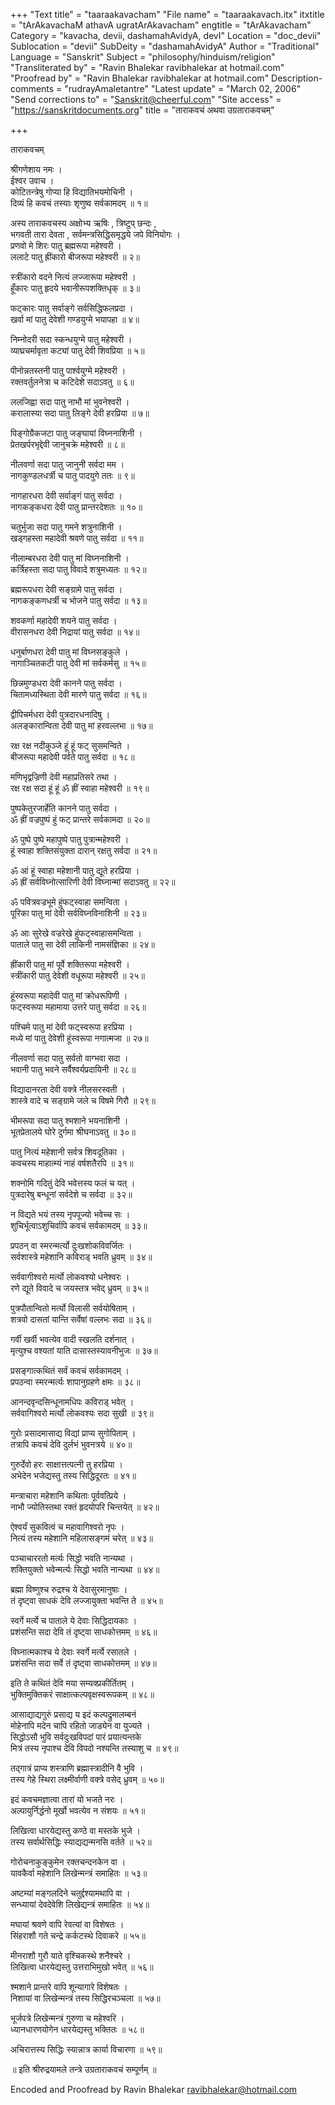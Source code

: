+++
"Text title" = "taaraakavacham"
"File name" = "taaraakavach.itx"
itxtitle = "tArAkavachaM athavA ugratArAkavacham"
engtitle = "tArAkavacham"
Category = "kavacha, devii, dashamahAvidyA, devI"
Location = "doc_devii"
Sublocation = "devii"
SubDeity = "dashamahAvidyA"
Author = "Traditional"
Language = "Sanskrit"
Subject = "philosophy/hinduism/religion"
"Transliterated by" = "Ravin Bhalekar ravibhalekar at hotmail.com"
"Proofread by" = "Ravin Bhalekar ravibhalekar at hotmail.com"
Description-comments = "rudrayAmaletantre"
"Latest update" = "March 02, 2006"
"Send corrections to" = "Sanskrit@cheerful.com"
"Site access" = "https://sanskritdocuments.org"
title = "ताराकवचं अथवा उग्रताराकवचम्"

+++
  
 ताराकवचम्   
  
श्रीगणेशाय नमः ।  
ईश्वर उवाच ।  
कोटितन्त्रेषु गोप्या हि विद्यातिभयमोचिनी ।  
दिव्यं हि कवचं तस्याः शृणुष्व सर्वकामदम् ॥ १॥  
  
अस्य ताराकवचस्य अक्षोभ्य ऋषिः , त्रिष्टुप् छन्दः ,  
भगवती तारा देवता , सर्वमन्त्रसिद्धिसमृद्धये जपे विनियोगः ।  
प्रणवो मे शिरः पातु ब्रह्मरूपा महेश्वरी ।  
ललाटे पातु ह्रींकारो बीजरूपा महेश्वरी ॥ २॥  
  
स्त्रींकारो वदने नित्यं लज्जारूपा महेश्वरी ।  
हूँकारः पातु हृदये भवानीरूपशक्तिधृक् ॥ ३॥  
  
फट्कारः पातु सर्वाङ्गे सर्वसिद्धिफलप्रदा ।  
खर्वा मां पातु देवेशी गण्डयुग्मे भयापहा ॥ ४॥  
  
निम्नोदरी सदा स्कन्धयुग्मे पातु महेश्वरी ।  
व्याघ्रचर्मावृता कट्यां पातु देवी शिवप्रिया ॥ ५॥  
  
पीनोन्नतस्तनी पातु पार्श्वयुग्मे महेश्वरी ।  
रक्तवर्तुलनेत्रा च कटिदेशे सदाऽवतु ॥ ६॥  
  
ललजिह्वा सदा पातु नाभौ मां भुवनेश्वरी ।  
करालास्या सदा पातु लिङ्गे देवी हरप्रिया ॥ ७॥  
  
पिङ्गोग्रैकजटा पातु जङ्घायां विघ्ननाशिनी ।  
प्रेतखर्परभृद्देवी जानुचक्रे महेश्वरी ॥ ८॥  
  
नीलवर्णा सदा पातु जानुनी सर्वदा मम ।  
नागकुण्डलधर्त्री च पातु पादयुगे ततः ॥ ९॥  
  
नागहारधरा देवी सर्वाङ्गं पातु सर्वदा ।  
नागकङ्कधरा देवी पातु प्रान्तरदेशतः ॥ १०॥  
  
चतुर्भुजा सदा पातु गमने शत्रुनाशिनी ।  
खड्गहस्ता महादेवी श्रवणे पातु सर्वदा ॥ ११॥  
  
नीलाम्बरधरा देवी पातु मां विघ्ननाशिनी ।  
कर्त्रिहस्ता सदा पातु विवादे शत्रुमध्यतः ॥ १२॥  
  
ब्रह्मरूपधरा देवी सङ्ग्रामे पातु सर्वदा ।  
नागकङ्कणधर्त्री च भोजने पातु सर्वदा ॥ १३॥  
  
शवकर्णा महादेवी शयने पातु सर्वदा ।  
वीरासनधरा देवी निद्रायां पातु सर्वदा ॥ १४॥  
  
धनुर्बाणधरा देवी पातु मां विघ्नसङ्कुले ।  
नागाञ्चितकटी पातु देवी मां सर्वकर्मसु ॥ १५॥  
  
छिन्नमुण्डधरा देवी कानने पातु सर्वदा ।  
चितामध्यस्थिता देवी मारणे पातु सर्वदा ॥ १६॥  
  
द्वीपिचर्मधरा देवी पुत्रदारधनादिषु ।  
अलङ्कारान्विता देवी पातु मां हरवल्लभा ॥ १७॥  
  
रक्ष रक्ष नदीकुञ्जे हूं हूं फट् सुसमन्विते ।  
बीजरूपा महादेवी पर्वते पातु सर्वदा ॥ १८॥  
  
मणिभृद्वज्रिणी देवी महाप्रतिसरे तथा ।  
रक्ष रक्ष सदा हूं हूं ॐ ह्रीं स्वाहा महेश्वरी ॥ १९॥  
  
पुष्पकेतुरजार्हेति कानने पातु सर्वदा ।  
ॐ ह्रीं वज्रपुष्पं हुं फट् प्रान्तरे सर्वकामदा ॥ २०॥  
  
ॐ पुष्पे पुष्पे महापुष्पे पातु पुत्रान्महेश्वरी ।  
हूं स्वाहा शक्तिसंयुक्ता दारान् रक्षतु सर्वदा ॥ २१॥  
  
ॐ आं हूं स्वाहा महेशानी पातु द्यूते हरप्रिया ।  
ॐ ह्रीं सर्वविघ्नोत्सारिणी देवी विघ्नान्मां सदाऽवतु ॥ २२॥  
  
ॐ पवित्रवज्रभूमे हुंफट्स्वाहा समन्विता ।  
पूरिका पातु मां देवी सर्वविघ्नविनाशिनी ॥ २३॥  
  
ॐ आः सुरेखे वज्ररेखे हुंफट्स्वाहासमन्विता ।  
पाताले पातु सा देवी लाकिनी नामसंज्ञिका ॥ २४॥  
  
ह्रींकारी पातु मां पूर्वे शक्तिरूपा महेश्वरी ।  
स्त्रींकारी पातु देवेशी वधूरूपा महेश्वरी ॥ २५॥  
  
हूंस्वरूपा महादेवी पातु मां क्रोधरूपिणी ।  
फट्स्वरूपा महामाया उत्तरे पातु सर्वदा ॥ २६॥  
  
पश्चिमे पातु मां देवी फट्स्वरूपा हरप्रिया ।  
मध्ये मां पातु देवेशी हूंस्वरूपा नगात्मजा ॥ २७॥  
  
नीलवर्णा सदा पातु सर्वतो वाग्भवा सदा ।  
भवानी पातु भवने सर्वैश्वर्यप्रदायिनी ॥ २८॥  
  
विद्यादानरता देवी वक्त्रे नीलसरस्वती ।  
शास्त्रे वादे च सङ्ग्रामे जले च विषमे गिरौ ॥ २९॥  
  
भीमरूपा सदा पातु श्मशाने भयनाशिनी ।  
भूतप्रेतालये घोरे दुर्गमा श्रीघनाऽवतु ॥ ३०॥  
  
पातु नित्यं महेशानी सर्वत्र शिवदूतिका ।  
कवचस्य माहात्म्यं नाहं वर्षशतैरपि ॥ ३१॥  
  
शक्नोमि गदितुं देवि भवेत्तस्य फलं च यत् ।  
पुत्रदारेषु बन्धूनां सर्वदेशे च सर्वदा ॥ ३२॥  
  
न विद्यते भयं तस्य नृपपूज्यो भवेच्च सः ।  
शुचिर्भूत्वाऽशुचिर्वापि कवचं सर्वकामदम् ॥ ३३॥  
  
प्रपठन् वा स्मरन्मर्त्यो दुःखशोकविवर्जितः ।  
सर्वशास्त्रे महेशानि कविराड् भवति ध्रुवम् ॥ ३४॥  
  
सर्ववागीश्वरो मर्त्यो लोकवश्यो धनेश्वरः ।  
रणे द्यूते विवादे च जयस्तत्र भवेद् ध्रुवम् ॥ ३५॥  
  
पुत्रपौतान्वितो मर्त्यो विलासी सर्वयोषिताम् ।  
शत्रवो दासतां यान्ति सर्वेषां वल्लभः सदा ॥ ३६॥  
  
गर्वी खर्वी भवत्येव वादी स्खलति दर्शनात् ।  
मृत्युश्च वश्यतां याति दासास्तस्यावनीभुजः ॥ ३७॥  
  
प्रसङ्गात्कथितं सर्वं कवचं सर्वकामदम् ।  
प्रपठन्वा स्मरन्मर्त्यः शापानुग्रहणे क्षमः ॥ ३८॥  
  
आनन्दवृन्दसिन्धूनामधिपः कविराड् भवेत् ।  
सर्ववागिश्वरो मर्त्यो लोकवश्यः सदा सुखी ॥ ३९॥  
  
गुरोः प्रसादमासाद्य विद्यां प्राप्य सुगोपिताम् ।  
तत्रापि कवचं देवि दुर्लभं भुवनत्रये ॥ ४०॥  
  
गुरुर्देवो हरः साक्षात्तत्पत्नी तु हरप्रिया ।  
अभेदेन भजेद्यस्तु तस्य सिद्धिदूरतः ॥ ४१॥  
  
मन्त्राचारा महेशानि कथिताः पूर्ववत्प्रिये ।  
नाभौ ज्योतिस्तथा रक्तं हृदयोपरि चिन्तयेत् ॥ ४२॥  
  
ऐश्वर्यं सुकवित्वं च महावागिश्वरो नृपः ।  
नित्यं तस्य महेशानि महिलासङ्गमं चरेत् ॥ ४३॥  
  
पञ्चाचाररतो मर्त्यः सिद्धो भवति नान्यथा ।  
शक्तियुक्तो भवेन्मर्त्यः सिद्धो भवति नान्यथा ॥ ४४॥  
  
ब्रह्मा विष्णुश्च रुद्रश्च ये देवासुरमानुषाः ।  
तं दृष्ट्वा साधकं देवि लज्जायुक्ता भवन्ति ते ॥ ४५॥  
  
स्वर्गे मर्त्ये च पाताले ये देवाः सिद्धिदायकाः ।  
प्रशंसन्ति सदा देवि तं दृष्ट्वा साधकोत्तमम् ॥ ४६॥  
  
विघ्नात्मकाश्च ये देवाः स्वर्गे मर्त्ये रसातले ।  
प्रशंसन्ति सदा सर्वे तं दृष्ट्वा साधकोत्तमम् ॥ ४७॥  
  
इति ते कथितं देवि मया सम्यक्प्रकीर्तितम् ।  
भुक्तिमुक्तिकरं साक्षात्कल्पवृक्षस्वरूपकम् ॥ ४८॥  
  
आसाद्याद्यगुरुं प्रसाद्य य इदं कल्पद्रुमालम्बनं  
मोहेनापि मदेन चापि रहितो जाड्येन वा युज्यते ।  
सिद्धोऽसौ भुवि सर्वदुःखविपदां पारं प्रयात्यन्तके  
मित्रं तस्य नृपाश्च देवि विपदो नश्यन्ति तस्याशु च ॥ ४९॥  
  
तद्गात्रं प्राप्य शस्त्राणि ब्रह्मास्त्रादीनि वै भुवि ।  
तस्य गेहे स्थिरा लक्ष्मीर्वाणी वक्त्रे वसेद् ध्रुवम् ॥ ५०॥  
  
इदं कवचमज्ञात्वा तारां यो भजते नरः ।  
अल्पायुर्निर्द्धनो मूर्खो भवत्येव न संशयः ॥ ५१॥  
  
लिखित्वा धारयेद्यस्तु कण्ठे वा मस्तके भुजे ।  
तस्य सर्वार्थसिद्धिः स्याद्यद्यन्मनसि वर्तते ॥ ५२॥  
  
गोरोचनाकुङ्कुमेन रक्तचन्दनकेन वा ।  
यावकैर्वा महेशानि लिखेन्मन्त्रं समाहितः ॥ ५३॥  
  
अष्टम्यां मङ्गलदिने चतुर्द्दश्यामथापि वा ।  
सन्ध्यायां देवदेवेशि लिखेद्यन्त्रं समाहितः ॥ ५४॥  
  
मघायां श्रवणे वापि रेवत्यां वा विशेषतः ।  
सिंहराशौ गते चन्द्रे कर्कटस्थे दिवाकरे ॥ ५५॥  
  
मीनराशौ गुरौ याते वृश्चिकस्थे शनैश्चरे ।  
लिखित्वा धारयेद्यस्तु उत्तराभिमुखो भवेत् ॥ ५६॥  
  
श्मशाने प्रान्तरे वापि शून्यागारे विशेषतः ।  
निशायां वा लिखेन्मन्त्रं तस्य सिद्धिरचञ्चला ॥ ५७॥  
  
भूर्जपत्रे लिखेन्मन्त्रं गुरुणा च महेश्वरि ।  
ध्यानधारणयोगेन धारयेद्यस्तु भक्तितः ॥ ५८॥  
  
अचिरात्तस्य सिद्धिः स्यान्नात्र कार्या विचारणा ॥ ५९॥  
  
॥ इति श्रीरुद्रयामले तन्त्रे उग्रताराकवचं सम्पूर्णम् ॥  
  
  
Encoded and Proofread by Ravin Bhalekar ravibhalekar@hotmail.com  
